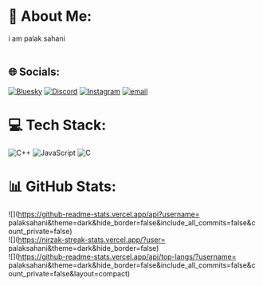 
# 💫 About Me:
i am palak sahani<br><br>


## 🌐 Socials:
[![Bluesky](https://img.shields.io/badge/bluesky-0285FF?style=for-the-badge&logo=bluesky&logoColor=%23FFFFFF)](https://bsky.app/profile/palakk__sahani) [![Discord](https://img.shields.io/badge/Discord-%237289DA.svg?logo=discord&logoColor=white)](https://discord.gg/palakk__sahani) [![Instagram](https://img.shields.io/badge/Instagram-%23E4405F.svg?logo=Instagram&logoColor=white)](https://instagram.com/palakk__sahani) [![email](https://img.shields.io/badge/Email-D14836?logo=gmail&logoColor=white)](mailto:sahanipalak07@gmail.com) 

# 💻 Tech Stack:
![C++](https://img.shields.io/badge/c++-%2300599C.svg?style=for-the-badge&logo=c%2B%2B&logoColor=white) ![JavaScript](https://img.shields.io/badge/javascript-%23323330.svg?style=for-the-badge&logo=javascript&logoColor=%23F7DF1E) ![C](https://img.shields.io/badge/c-%2300599C.svg?style=for-the-badge&logo=c&logoColor=white)
# 📊 GitHub Stats:
![](https://github-readme-stats.vercel.app/api?username= palaksahani&theme=dark&hide_border=false&include_all_commits=false&count_private=false)<br/>
![](https://nirzak-streak-stats.vercel.app/?user= palaksahani&theme=dark&hide_border=false)<br/>
![](https://github-readme-stats.vercel.app/api/top-langs/?username= palaksahani&theme=dark&hide_border=false&include_all_commits=false&count_private=false&layout=compact)

<!-- Proudly created with GPRM ( https://gprm.itsvg.in ) -->
